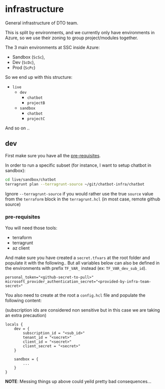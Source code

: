 # infrastructure
General infrastructure of DTO team.

This is split by environments, and we currently only have environments in Azure, 
so we use their zoning to group project/modules together.

The 3 main environments at SSC inside Azure: 

* Sandbox (`ScSc`),
* Dev (`ScDc`),
* Prod (`ScPc`)

So we end up with this structure: 

* `live`
  * `dev`
    * `chatbot`
    * `projectB`
  * `sandbox`
    * `chatbot`
    * `projectC`

And so on ..

## dev

First make sure you have all the [pre-requisites](#pre-requisites).

In order to run a specific subset (for instance, I want to setup chatbot in sandbox):

```bash
cd live/sandbox/chatbot
terragrunt plan --terragrunt-source ~/git/chatbot-infra/chatbot
```

Ignore `--terragrunt-source` if you would rather use the true `source` value from the `terraform` block in the `terragrunt.hcl` (in most case, remote github source)

### pre-requisites

You will need those tools:

* terraform
* terragrunt
* az client

And make sure you have created a `secret.tfvars` at the root folder and populate it with the following..
But all variables below can also be defined in the environments with prefix `TF_VAR_` instead (ex: `TF_VAR_dev_sub_id`).

```
personal_token="<github-secret-to-pull>"
microsoft_provider_authentication_secret="<provided-by-infra-team-secret>"
```

You also need to create at the root a `config.hcl` file and populate the following content: 

(subscription ids are considered non sensitive but in this case we are taking an extra precaution)

```hcl
locals {
    dev = {
        subscription_id = "<sub_id>"
        tenant_id = "<secret>"
        client_id = "<secret>"
        client_secret = "<secret>"
    }

    sandbox = {
        ...
    }
}
```

**NOTE**: Messing things up above could yeild pretty bad consequences...